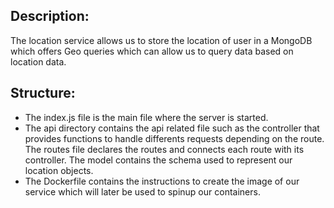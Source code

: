 ## Description:
The location service allows us to store the location of user in a MongoDB which offers Geo queries which can allow us to query data based on location data.
## Structure:

* The index.js file is the main file where the server is started.
* The api directory contains the api related file such as the controller that provides functions to handle differents requests depending on the route. The routes file declares the routes and connects each route with its controller. The model contains the schema used to represent our location objects.
* The Dockerfile contains the instructions to create the image of our service which will later be used to spinup our containers.

